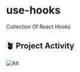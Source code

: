 # use-hooks
Collection Of React Hooks

## 🪴 Project Activity
![Alt](https://repobeats.axiom.co/api/embed/14acc128214ce481966e920dd4eea19a26820324.svg "Repobeats analytics image")
